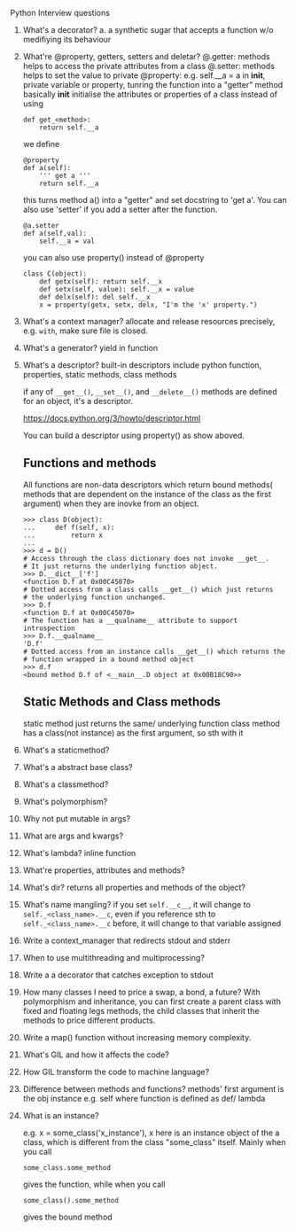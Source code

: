 Python Interview questions

1. What's a decorator? 
	a. a synthetic sugar that accepts a function w/o medifiying its behaviour 

2. What're @property, getters, setters and deletar?
	@<method>.getter: methods helps to access the private attributes from a class
	@<method>.setter: methods helps to set the value to private
	@property: e.g. self.__a = a in __init__, private variable or property, tunring the function into a "getter" method
			  basically __init__ initialise the attributes or properties of a class
	instead of using 
	```
	def get_<method>: 
		return self.__a
	```
	we define 
	```
	@property
	def a(self):
		''' get a '''
	    return self.__a
	```
	this turns method a() into a "getter" and set docstring to 'get a'. You can also use 'setter' if you add a setter after the function.
	```
	@a.setter
	def a(self,val):
		self.__a = val
	```
	you can also use property() instead of @property
	```
	class C(object):
	    def getx(self): return self.__x
	    def setx(self, value): self.__x = value
	    def delx(self): del self.__x
	    x = property(getx, setx, delx, "I'm the 'x' property.")
	```





3. What's a context manager?
	allocate and release resources precisely, e.g. `with`, make sure file is closed. 


4. What's a generator?
	yield in function


5. What's a descriptor?
	built-in descriptors include python function, properties, static methods, class methods

	if any of `__get__()`, `__set__()`, and `__delete__()` methods are defined for an object, it's a descriptor.

	https://docs.python.org/3/howto/descriptor.html


	You can build a descriptor using property() as show aboved. 

	## Functions and methods
	All functions are non-data descriptors which return bound methods( methods that are dependent on the instance of the class as the first argument) when they are inovke from an object. 

	```
	>>> class D(object):
	...     def f(self, x):
	...         return x
	...
	>>> d = D()
	# Access through the class dictionary does not invoke __get__.
	# It just returns the underlying function object.
	>>> D.__dict__['f']
	<function D.f at 0x00C45070>
	# Dotted access from a class calls __get__() which just returns
	# the underlying function unchanged.
	>>> D.f
	<function D.f at 0x00C45070>
	# The function has a __qualname__ attribute to support introspection
	>>> D.f.__qualname__
	'D.f'
	# Dotted access from an instance calls __get__() which returns the
	# function wrapped in a bound method object
	>>> d.f
	<bound method D.f of <__main__.D object at 0x00B18C90>>
	```
	## Static Methods and Class methods
	static method just returns the same/ underlying function
	class method has a class(not instance) as the first argument, so sth with it



6. What's a staticmethod?

7. What's a abstract base class?

8. What's a classmethod?

9. What's polymorphism?

10. Why not put mutable in args?

11. What are args and kwargs?

12. What's lambda?
	inline function

13. What're properties, attributes and methods?

14. What's dir? returns all properties and methods of the object?

15. What's name mangling? 
	if you set `self.__c__`, it will change to `self._<class_name>.__c`, even if you reference sth to `self._<class_name>.__c` before, it will change to that variable assigned


16. Write a context_manager that redirects stdout and stderr

17. When to use multithreading and multiprocessing?

18. Write a a decorator that catches exception to stdout

19. How many classes I need to price a swap, a bond, a future? 
	With polymorphism and inheritance, you can first create a parent class with fixed and floating legs methods, the child classes that inherit the methods to price different products. 

20. Write a map() function without increasing memory complexity.

21. What's GIL and how it affects the code?

22. How GIL transform the code to machine language?

23. Difference between methods and functions?
	methods' first argument is the obj instance e.g. self where function is defined as def/ lambda

24. What is an instance?

	e.g. x = some_class('x_instance'), x here is an instance object of the a class, which is different from the class "some_class" itself. Mainly when you call
	```
	some_class.some_method 
	```
	gives the function, while when you call
	```
	some_class().some_method 
	```
	gives the bound method 



